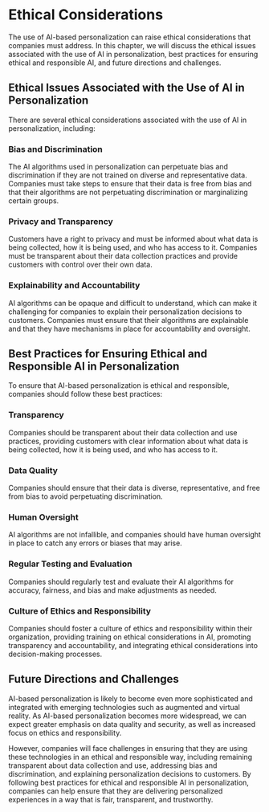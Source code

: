 Ethical Considerations
======================

The use of AI-based personalization can raise ethical considerations that companies must address. In this chapter, we will discuss the ethical issues associated with the use of AI in personalization, best practices for ensuring ethical and responsible AI, and future directions and challenges.

Ethical Issues Associated with the Use of AI in Personalization
---------------------------------------------------------------

There are several ethical considerations associated with the use of AI in personalization, including:

### Bias and Discrimination

The AI algorithms used in personalization can perpetuate bias and discrimination if they are not trained on diverse and representative data. Companies must take steps to ensure that their data is free from bias and that their algorithms are not perpetuating discrimination or marginalizing certain groups.

### Privacy and Transparency

Customers have a right to privacy and must be informed about what data is being collected, how it is being used, and who has access to it. Companies must be transparent about their data collection practices and provide customers with control over their own data.

### Explainability and Accountability

AI algorithms can be opaque and difficult to understand, which can make it challenging for companies to explain their personalization decisions to customers. Companies must ensure that their algorithms are explainable and that they have mechanisms in place for accountability and oversight.

Best Practices for Ensuring Ethical and Responsible AI in Personalization
-------------------------------------------------------------------------

To ensure that AI-based personalization is ethical and responsible, companies should follow these best practices:

### Transparency

Companies should be transparent about their data collection and use practices, providing customers with clear information about what data is being collected, how it is being used, and who has access to it.

### Data Quality

Companies should ensure that their data is diverse, representative, and free from bias to avoid perpetuating discrimination.

### Human Oversight

AI algorithms are not infallible, and companies should have human oversight in place to catch any errors or biases that may arise.

### Regular Testing and Evaluation

Companies should regularly test and evaluate their AI algorithms for accuracy, fairness, and bias and make adjustments as needed.

### Culture of Ethics and Responsibility

Companies should foster a culture of ethics and responsibility within their organization, providing training on ethical considerations in AI, promoting transparency and accountability, and integrating ethical considerations into decision-making processes.

Future Directions and Challenges
--------------------------------

AI-based personalization is likely to become even more sophisticated and integrated with emerging technologies such as augmented and virtual reality. As AI-based personalization becomes more widespread, we can expect greater emphasis on data quality and security, as well as increased focus on ethics and responsibility.

However, companies will face challenges in ensuring that they are using these technologies in an ethical and responsible way, including remaining transparent about data collection and use, addressing bias and discrimination, and explaining personalization decisions to customers. By following best practices for ethical and responsible AI in personalization, companies can help ensure that they are delivering personalized experiences in a way that is fair, transparent, and trustworthy.
